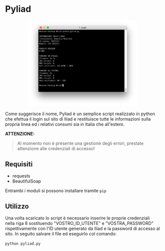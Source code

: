 # Pyliad
<p align="center">
  <img src="https://github.com/Nicuz/Pyliad/blob/master/images/pyliad.png" width="70%">
</p>

Come suggerisce il nome, Pyliad è un semplice script realizzato in python che efettua il login sul sito di Iliad e restituisce tutte le informazioni sulla propria linea ed i relativi consumi sia in Italia che all'estero.

**ATTENZIONE:**
> Al momento non è presente una gestione degli errori, prestate attenzione alle credenziali di accesso!

## Requisiti
* requests
* BeautifulSoap

Entrambi i moduli si possono installare tramite ```pip```

## Utilizzo
Una volta scaricato lo script è necessario inserire le proprie credenziali nella riga 8 sostituendo "VOSTRO_ID_UTENTE" e "VOSTRA_PASSWORD" rispettivamente con l'ID utente generato da Iliad e la password di accesso al sito. In seguito salvare il file ed eseguirlo col comando:

```python pyliad.py```
